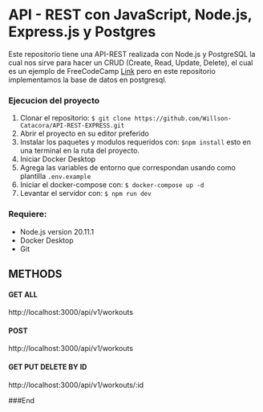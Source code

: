 # API - REST con JavaScript, Node.js, Express.js y Postgres 
Este repositorio tiene una API-REST realizada con Node.js y PostgreSQL la cual nos sirve para hacer un CRUD (Create, Read, Update, Delete), el cual es un ejemplo de FreeCodeCamp [Link](https://www.freecodecamp.org/news/rest-api-design-best-practices-build-a-rest-api/) pero en este repositorio implementamos la base de datos en postgresql.

### Ejecucion del proyecto

1. Clonar el repositorio:
`$ git clone https://github.com/Willson-Catacora/API-REST-EXPRESS.git `
2. Abrir el proyecto en su editor preferido
3. Instalar los paquetes y modulos requeridos con: 
`$npm install`
esto en una terminal en la ruta del proyecto.
4. Iniciar Docker Desktop
5. Agrega las variables de entorno que correspondan usando como plantilla `.env.example`
6. Iniciar el docker-compose con:
`$ docker-compose up -d`
7. Levantar el servidor con:
`$ npm run dev`

### Requiere:
- Node.js version 20.11.1 
- Docker Desktop
- Git

## METHODS
#### GET ALL
http://localhost:3000/api/v1/workouts
#### POST
http://localhost:3000/api/v1/workouts
#### GET PUT DELETE BY ID
http://localhost:3000/api/v1/workouts/:id

###End